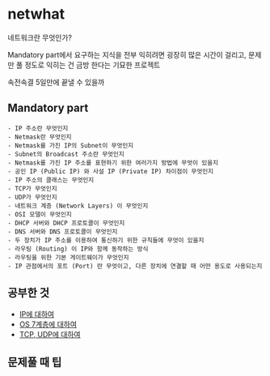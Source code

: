 # netwhat
네트워크란 무엇인가?

Mandatory part에서 요구하는 지식을 전부 익히려면 굉장히 많은 시간이 걸리고, 문제만 풀 정도로 익히는 건 금방 한다는 기묘한 프로젝트

속전속결 5일만에 끝낼 수 있을까

## Mandatory part
    - IP 주소란 무엇인지
    - Netmask란 무엇인지
    - Netmask를 가진 IP의 Subnet이 무엇인지
    - Subnet의 Broadcast 주소란 무엇인지
    - Netmask를 가진 IP 주소를 표현하기 위한 여러가지 방법에 무엇이 있을지
    - 공인 IP (Public IP) 와 사설 IP (Private IP) 차이점이 무엇인지
    - IP 주소의 클래스는 무엇인지
    - TCP가 무엇인지
    - UDP가 무엇인지
    - 네트워크 계층 (Network Layers) 이 무엇인지
    - OSI 모델이 무엇인지
    - DHCP 서버와 DHCP 프로토콜이 무엇인지
    - DNS 서버와 DNS 프로토콜이 무엇인지
    - 두 장치가 IP 주소를 이용하여 통신하기 위한 규칙들에 무엇이 있을지
    - 라우팅 (Routing) 이 IP와 함께 동작하는 방식
    - 라우팅을 위한 기본 게이트웨이가 무엇인지
    - IP 관점에서의 포트 (Port) 란 무엇이고, 다른 장치에 연결할 때 어떤 용도로 사용되는지

## 공부한 것
- [IP에 대하여](1_IP.md)
- [OS 7계층에 대하여](2_OSI7.md)
- [TCP, UDP에 대하여](3_TCPUDP.md)

## 문제풀 때 팁
